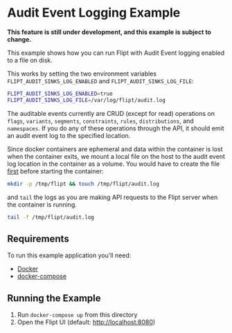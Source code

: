 # Audit Event Logging Example

**This feature is still under development, and this example is subject to change.**

This example shows how you can run Flipt with Audit Event logging enabled to a file on disk.

This works by setting the two environment variables `FLIPT_AUDIT_SINKS_LOG_ENABLED` and `FLIPT_AUDIT_SINKS_LOG_FILE`:

```bash
FLIPT_AUDIT_SINKS_LOG_ENABLED=true
FLIPT_AUDIT_SINKS_LOG_FILE=/var/log/flipt/audit.log
```

The auditable events currently are CRUD (except for read) operations on `flags`, `variants`, `segments`, `constraints`, `rules`, `distributions`, and `namespaces`. If you do any of these operations through the API, it should emit an audit event log to the specified location.

Since docker containers are ephemeral and data within the container is lost when the container exits, we mount a local file on the host to the audit event log location in the container as a volume. You would have to create the file [first](https://github.com/moby/moby/issues/21612#issuecomment-202984678) before starting the container:

```bash
mkdir -p /tmp/flipt && touch /tmp/flipt/audit.log
```

and `tail` the logs as you are making API requests to the Flipt server when the container is running.

```bash
tail -f /tmp/flipt/audit.log
```

## Requirements

To run this example application you'll need:

* [Docker](https://docs.docker.com/install/)
* [docker-compose](https://docs.docker.com/compose/install/)

## Running the Example

1. Run `docker-compose up` from this directory
1. Open the Flipt UI (default: [http://localhost:8080](http://localhost:8080))
